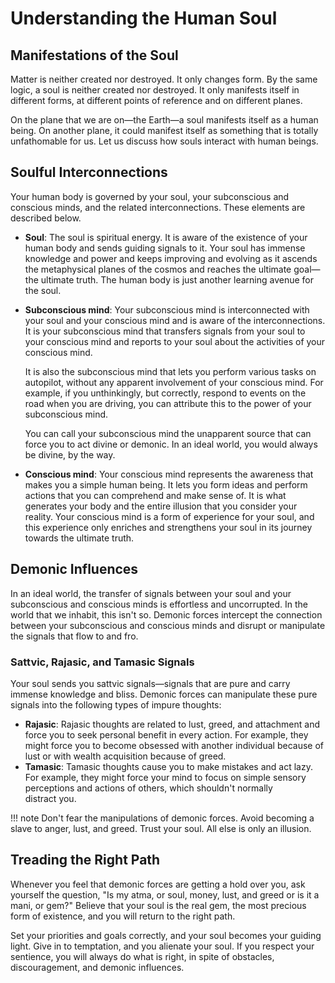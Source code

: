 # Understanding the Human&nbsp;Soul

## Manifestations of the&nbsp;Soul

Matter is neither created nor destroyed. It only changes form. By the same logic, a soul is neither created nor destroyed. It only manifests itself in different forms, at different points of reference and on different&nbsp;planes.

On the plane that we are on—the Earth—a soul manifests itself as a human being. On another plane, it could manifest itself as something that is totally unfathomable for us. Let us discuss how souls interact with human&nbsp;beings.

## Soulful Interconnections

Your human body is governed by your soul, your subconscious and conscious minds, and the related interconnections. These elements are described below.

* **Soul**: The soul is spiritual energy. It is aware of the existence of your human body and sends guiding signals to it. Your soul has immense knowledge and power and keeps improving and evolving as it ascends the metaphysical planes of the cosmos and reaches the ultimate goal—the ultimate truth. The human body is just another learning avenue for the&nbsp;soul.

* **Subconscious mind**: Your subconscious mind is interconnected with your soul and your conscious mind and is aware of the interconnections. It is your subconscious mind that transfers signals from your soul to your conscious mind and reports to your soul about the activities of your conscious mind.  
  
    It is also the subconscious mind that lets you perform various tasks on autopilot, without any apparent involvement of your conscious mind. For example, if you unthinkingly, but correctly, respond to events on the road when you are driving, you can attribute this to the power of your subconscious mind.
    
    You can call your subconscious mind the unapparent source that can force you to act divine or demonic. In an ideal world, you would always be divine, by&nbsp;the&nbsp;way.
  
* **Conscious mind**: Your conscious mind represents the awareness that makes you a simple human being. It lets you form ideas and perform actions that you can comprehend and make sense of. It is what generates your body and the entire illusion that you consider your reality. Your conscious mind is a form of experience for your soul, and this experience only enriches and strengthens your soul in its journey towards the ultimate&nbsp;truth.

## Demonic Influences

In an ideal world, the transfer of signals between your soul and your subconscious and conscious minds is effortless and uncorrupted. In the world that we inhabit, this isn't so. Demonic forces intercept the connection between your subconscious and conscious minds and disrupt or manipulate the signals that flow to&nbsp;and&nbsp;fro.

### Sattvic, Rajasic, and Tamasic Signals

Your soul sends you sattvic signals—signals that are pure and carry immense knowledge and bliss. Demonic forces can manipulate these pure signals into the following types of impure thoughts:

* **Rajasic**: Rajasic thoughts are related to lust, greed, and attachment and force you to seek personal benefit in every action. For example, they might force you to become obsessed with another individual because of lust or with wealth acquisition because of&nbsp;greed.
* **Tamasic**: Tamasic thoughts cause you to make mistakes and act&nbsp;lazy. For example, they might force your mind to focus on simple sensory perceptions and actions of others, which shouldn't normally distract&nbsp;you.

!!! note
    Don't fear the manipulations of demonic forces. Avoid becoming a slave to anger, lust, and greed. Trust your soul. All else is only an illusion.

## Treading the Right&nbsp;Path

Whenever you feel that demonic forces are getting a hold over you, ask yourself the question, "Is my atma, or soul, money, lust, and greed or is it a mani, or gem?" Believe that your soul is the real gem, the most precious form of existence, and you will return to the right path.

Set your priorities and goals correctly, and your soul becomes your guiding light. Give in to temptation, and you alienate your soul. If you respect your sentience, you will always do what is right, in spite of obstacles, discouragement, and demonic influences.